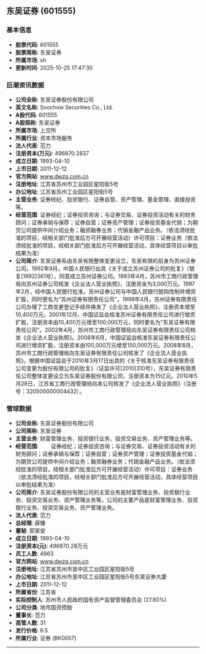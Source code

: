 ## 东吴证券 (601555)

### 基本信息

- **股票代码**: 601555
- **股票简称**: 东吴证券
- **所属市场**: sh
- **更新时间**: 2025-10-25 17:47:30

### 巨潮资讯数据

- **公司全称**: 东吴证券股份有限公司
- **英文名称**: Soochow Securities Co., Ltd.
- **A股代码**: 601555
- **A股简称**: 东吴证券
- **所属市场**: 上交所
- **所属行业**: 资本市场服务
- **法人代表**: 范力
- **注册资本(万元)**: 496870.2837
- **成立日期**: 1993-04-10
- **上市日期**: 2011-12-12
- **官方网站**: www.dwzq.com.cn
- **注册地址**: 江苏省苏州市工业园区星阳街5号
- **办公地址**: 江苏省苏州工业园区星阳街5号
- **主营业务**: 证券经纪、投资银行、证券自营、资产管理、基金管理、直接投资等。
- **经营范围**: 证券经纪；证券投资咨询；与证券交易、证券投资活动有关的财务顾问；证券承销与保荐；证券自营；证券资产管理；证券投资基金代销；为期货公司提供中间介绍业务；融资融券业务；代销金融产品业务。（依法须经批准的项目，经相关部门批准后方可开展经营活动）许可项目：证券业务（依法须经批准的项目，经相关部门批准后方可开展经营活动，具体经营项目以审批结果为准）
- **公司简介**: 东吴证券系由东吴有限整体变更设立，东吴有限的前身为苏州证券公司。1992年9月，中国人民银行出具《关于成立苏州证券公司的批复》（银复[1992]361号），同意成立苏州证券公司。1993年4月，苏州市工商行政管理局向苏州证券公司核发《企业法人营业执照》，注册资金为3,000万元。1997年2月，经中国人民银行批准，苏州证券公司与中国人民银行脱钩改制并增资扩股，同时更名为"苏州证券有限责任公司"。1998年4月，苏州证券有限责任公司办理了工商变更登记手续并换发了《企业法人营业执照》，注册资本增至10,400万元。2001年12月，中国证监会核准苏州证券有限责任公司进行增资扩股，注册资本由10,400万元增至100,000万元，同时更名为"东吴证券有限责任公司"。2002年4月，苏州市工商行政管理局向东吴证券有限责任公司核发《企业法人营业执照》。2008年6月，中国证监会核准东吴证券有限责任公司进行增资扩股，注册资本由100,000万元增至150,000万元。2008年8月，苏州市工商行政管理局向东吴证券有限责任公司核发了《企业法人营业执照》。根据中国证监会于2010年3月17日出具的《关于核准东吴证券有限责任公司变更为股份有限公司的批复》（证监许可[2010]310号），东吴证券有限责任公司整体变更设立为东吴证券股份有限公司，注册资本为15亿元。2010年5月28日，江苏省工商行政管理局向本公司核发了《企业法人营业执照》（注册号：320500000004432）。

### 雪球数据

- **公司全称**: 东吴证券股份有限公司
- **公司简称**: 东吴证券
- **主营业务**: 财富管理业务、投资银行业务、投资交易业务、资产管理业务等。
- **经营范围**: 　　证券经纪；证券投资咨询；与证券交易、证券投资活动有关的财务顾问；证券承销与保荐；证券自营；证券资产管理；证券投资基金代销；为期货公司提供中间介绍业务；融资融券业务；代销金融产品业务。（依法须经批准的项目，经相关部门批准后方可开展经营活动）许可项目：证券业务（依法须经批准的项目，经相关部门批准后方可开展经营活动，具体经营项目以审批结果为准）
- **公司简介**: 东吴证券股份有限公司的主营业务是财富管理业务、投资银行业务、投资交易业务、资产管理业务等。公司的主要产品是财富管理业务、投资银行业务、投资交易业务、资产管理业务。
- **法人代表**: 范力
- **总经理**: 薛臻
- **董秘**: 郭家安
- **成立日期**: 1993-04-10
- **注册资本(元)**: 496870.28万元
- **员工人数**: 4963
- **官方网站**: www.dwzq.com.cn
- **注册地址**: 江苏省苏州市吴中区工业园区星阳街5号
- **办公地址**: 江苏省苏州市吴中区工业园区星阳街5号东吴证券大厦
- **上市日期**: 2011-12-12
- **所属省份**: 江苏省
- **实际控制人**: 苏州市人民政府国有资产监督管理委员会 (27.80%)
- **公司分类**: 地市国资控股
- **董事长**: 范力
- **高管人数**: 31
- **发行价格**: 6.5
- **所属行业**: 证券 (BK0057)

---